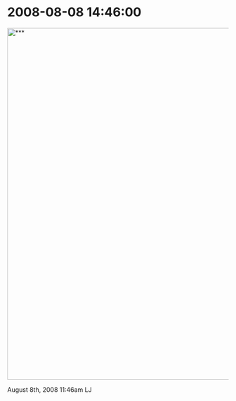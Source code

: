# 2008-08-08 14:46:00

<img
src="http://i348.photobucket.com/albums/q343/bonta73/29_07_2008_0204433001217355792_rik_.jpg"
width="536" height="800" alt="***" />

<span id="timestamp"> August 8th, 2008 11:46am </span> <span
class="tag">LJ</span>
